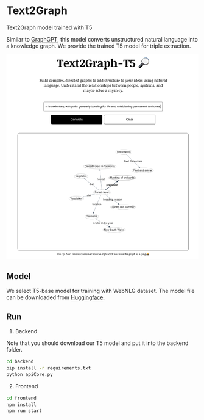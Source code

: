 # Text2Graph
Text2Graph model trained with T5

Similar to [GraphGPT](https://github.com/varunshenoy/GraphGPT), this model converts unstructured natural language into a knowledge graph. We provide the trained T5 model for triple extraction. 

![demo](frontend/demo.png)

## Model
We select T5-base model for training with WebNLG dataset. The model file can be downloaded from [Huggingface](https://huggingface.co/Reacubeth/text2graph).


## Run
1. Backend

Note that you should download our T5 model and put it into the backend folder.

```bash
cd backend
pip install -r requirements.txt 
python apiCore.py
```

2. Frontend
```bash
cd frontend
npm install
npm run start
```
